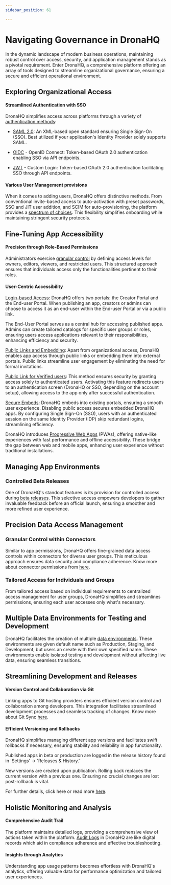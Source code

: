 ```yaml
---
sidebar_position: 61

---
```


# Navigating Governance in DronaHQ 

In the dynamic landscape of modern business operations, maintaining robust control over access, security, and application management stands as a pivotal requirement. Enter DronaHQ, a comprehensive platform offering an array of tools designed to streamline organizational governance, ensuring a secure and efficient operational environment. 

  

## Exploring Organizational Access 


#### Streamlined Authentication with SSO 

DronaHQ simplifies access across platforms through a variety of [authentication methods](/sso/configuring-sso-with-saml): 

  

- [SAML 2.0](/sso/configuring-sso-with-saml/): An XML-based open standard ensuring Single Sign-On (SSO). Best utilized if your application's Identity Provider solely supports SAML. 

- [OIDC](/sso/configuring-sso-with-oidc/) - OpenID Connect: Token-based OAuth 2.0 authentication enabling SSO via API endpoints. 

- [JWT](/sso/configure-sso-with-custom-jwt/) - Custom Login: Token-based OAuth 2.0 authentication facilitating SSO through API endpoints. 

  

 

#### Various User Management provisions 

When it comes to adding users, DronaHQ offers distinctive methods. From conventional invite-based access to auto-activation with preset passwords, SSO and JIT user addition, and SCIM for auto-provisioning, the platform provides a [spectrum of choices](/user-management/adding-users-to-your-account). This flexibility simplifies onboarding while maintaining stringent security protocols. 

 

 

## Fine-Tuning App Accessibility 

  

#### Precision through Role-Based Permissions 

Administrators exercise [granular control](/building-apps-concepts/app-permissions/) by defining access levels for owners, editors, viewers, and restricted users. This structured approach ensures that individuals access only the functionalities pertinent to their roles. 

  

#### User-Centric Accessibility 

  

[Login-based Access](/preview-and-publish/publish-apps/): DronaHQ offers two portals: the Creator Portal and the End-user Portal. When publishing an app, creators or admins can choose to access it as an end-user within the End-user Portal or via a public link.   

The End-User Portal serves as a central hub for accessing published apps. Admins can create tailored catalogs for specific user groups or roles, ensuring users access applications relevant to their responsibilities, enhancing efficiency and security. 

  

[Public Links and Embedding](/accessing-apps/public-access/): Apart from organizational access, DronaHQ enables app access through public links or embedding them into external portals. Public links streamline user engagement by eliminating the need for formal invitations. 

[Public Link for Verified users](/public-and-embed-sharing-options/#secure-public-links-for-verified-users):  This method ensures security by granting access solely to authenticated users. Activating this feature redirects users to an authentication screen (DronaHQ or SSO, depending on the account setup), allowing access to the app only after successful authentication.  

 

[Secure Embeds](/public-and-embed-sharing-options/#secure-embeds): DronaHQ embeds into existing portals, ensuring a smooth user experience. Disabling public access secures embedded DronaHQ apps. By configuring Single Sign-On (SSO), users with an authenticated session on the same Identity Provider (IDP) skip redundant logins, streamlining efficiency.  

 

 

DronaHQ introduces [Progressive Web Apps](/building-apps-concepts/pwa-apps/) (PWAs), offering native-like experiences with fast performance and offline accessibility. These bridge the gap between web and mobile apps, enhancing user experience without traditional installations.  

 

## Managing App Environments 

  

### Controlled Beta Releases 

One of DronaHQ's standout features is its provision for controlled access during [beta releases](/releasing-in-beta/). This selective access empowers developers to gather invaluable feedback before an official launch, ensuring a smoother and more refined user experience. 

 

## Precision Data Access Management 

  

### Granular Control within Connectors 

Similar to app permissions, DronaHQ offers fine-grained data access controls within connectors for diverse user groups. This meticulous approach ensures data security and compliance adherence. Know more about connector permissions from [here](/datasource-concepts/connector-permissions/). 

  

### Tailored Access for Individuals and Groups 

From tailored access based on individual requirements to centralized access management for user groups, DronaHQ simplifies and streamlines permissions, ensuring each user accesses only what's necessary. 

  

## Multiple Data Environments for Testing and Development 

DronaHQ facilitates the creation of multiple [data environments](/datasource-concepts/data-environments/). These environments are given default name such as Production, Staging, and Development, but users an create with their own specified name. These environments enable isolated testing and development without affecting live data, ensuring seamless transitions. 

 

## Streamlining Development and Releases 

  

#### Version Control and Collaboration via Git 

Linking apps to Git hosting providers ensures efficient version control and collaboration among developers. This integration facilitates streamlined development processes and seamless tracking of changes. Know more about Git Sync [here](/git-sync/). 

  

#### Efficient Versioning and Rollbacks 

DronaHQ simplifies managing different app versions and facilitates swift rollbacks if necessary, ensuring stability and reliability in app functionality.    

Published apps in beta or production are logged in the release history found in 'Settings' -> 'Releases & History.'  

New versions are created upon publication. Rolling back replaces the current version with a previous one. Ensuring no crucial changes are lost post-rollback is vital. 

For further details, click here or read more [here](/versioning-and-rollback/). 

 

## Holistic Monitoring and Analysis 

  

#### Comprehensive Audit Trail 

The platform maintains detailed logs, providing a comprehensive view of actions taken within the platform. [Audit Logs](/audit-logger/overview/) in DronaHQ are like digital records which aid in compliance adherence and effective troubleshooting. 

  

#### Insights through Analytics 

Understanding app usage patterns becomes effortless with DronaHQ's analytics, offering valuable data for performance optimization and tailored user experiences. 

  

 

 

 

  

 